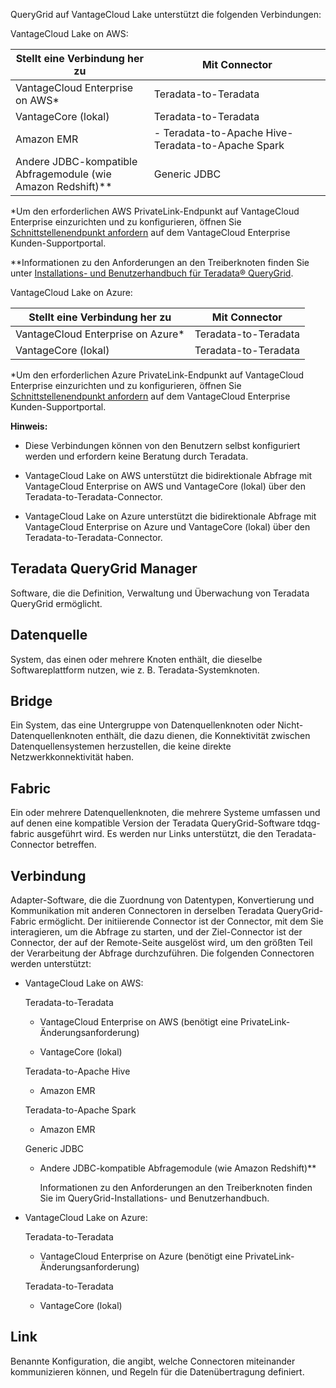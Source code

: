 QueryGrid auf VantageCloud Lake unterstützt die folgenden Verbindungen:

VantageCloud Lake on AWS:

<table>
<colgroup>
<col style="width: 44%" />
<col style="width: 56%" />
</colgroup>
<thead>
<tr class="header">
<th>Stellt eine Verbindung her zu</th>
<th>Mit Connector</th>
</tr>
</thead>
<tbody>
<tr class="odd">
<td>VantageCloud Enterprise on AWS*</td>
<td>Teradata-to-Teradata</td>
</tr>
<tr class="even">
<td>VantageCore (lokal)</td>
<td>Teradata-to-Teradata</td>
</tr>
<tr class="odd">
<td>Amazon EMR</td>
<td>- Teradata-to-Apache Hive- Teradata-to-Apache Spark</td>
</tr>
<tr class="even">
<td>Andere JDBC-kompatible Abfragemodule (wie Amazon Redshift)**</td>
<td>Generic JDBC</td>
</tr>
</tbody>
</table>

\*Um den erforderlichen AWS PrivateLink-Endpunkt auf VantageCloud Enterprise einzurichten und zu konfigurieren, öffnen Sie [Schnittstellenendpunkt anfordern](yml1671157089031.md) auf dem VantageCloud Enterprise Kunden-Supportportal.

\*\*Informationen zu den Anforderungen an den Treiberknoten finden Sie unter [Installations- und Benutzerhandbuch für Teradata® QueryGrid](https://docs.teradata.com/search/documents?query=Teradata+QueryGrid+Installation+and+User+Guide&sort=last_update&virtual-field=title_only&content-lang=).

VantageCloud Lake on Azure:

| Stellt eine Verbindung her zu      | Mit Connector        |
|------------------------------------|----------------------|
| VantageCloud Enterprise on Azure\* | Teradata-to-Teradata |
| VantageCore (lokal)                | Teradata-to-Teradata |

\*Um den erforderlichen Azure PrivateLink-Endpunkt auf VantageCloud Enterprise einzurichten und zu konfigurieren, öffnen Sie [Schnittstellenendpunkt anfordern](yml1671157089031.md) auf dem VantageCloud Enterprise Kunden-Supportportal.

**Hinweis:**

-   Diese Verbindungen können von den Benutzern selbst konfiguriert werden und erfordern keine Beratung durch Teradata.

-   VantageCloud Lake on AWS unterstützt die bidirektionale Abfrage mit VantageCloud Enterprise on AWS und VantageCore (lokal) über den Teradata-to-Teradata-Connector.

-   VantageCloud Lake on Azure unterstützt die bidirektionale Abfrage mit VantageCloud Enterprise on Azure und VantageCore (lokal) über den Teradata-to-Teradata-Connector.

Teradata QueryGrid Manager
--------------------------

Software, die die Definition, Verwaltung und Überwachung von Teradata QueryGrid ermöglicht.

Datenquelle
-----------

System, das einen oder mehrere Knoten enthält, die dieselbe Softwareplattform nutzen, wie z. B. Teradata-Systemknoten.

Bridge
------

Ein System, das eine Untergruppe von Datenquellenknoten oder Nicht-Datenquellenknoten enthält, die dazu dienen, die Konnektivität zwischen Datenquellensystemen herzustellen, die keine direkte Netzwerkkonnektivität haben.

Fabric
------

Ein oder mehrere Datenquellenknoten, die mehrere Systeme umfassen und auf denen eine kompatible Version der Teradata QueryGrid-Software tdqg-fabric ausgeführt wird. Es werden nur Links unterstützt, die den Teradata-Connector betreffen.

Verbindung
----------

Adapter-Software, die die Zuordnung von Datentypen, Konvertierung und Kommunikation mit anderen Connectoren in derselben Teradata QueryGrid-Fabric ermöglicht. Der initiierende Connector ist der Connector, mit dem Sie interagieren, um die Abfrage zu starten, und der Ziel-Connector ist der Connector, der auf der Remote-Seite ausgelöst wird, um den größten Teil der Verarbeitung der Abfrage durchzuführen. Die folgenden Connectoren werden unterstützt:

-   VantageCloud Lake on AWS:

    Teradata-to-Teradata

    -   VantageCloud Enterprise on AWS (benötigt eine PrivateLink-Änderungsanforderung)

    -   VantageCore (lokal)

    Teradata-to-Apache Hive

    -   Amazon EMR

    Teradata-to-Apache Spark

    -   Amazon EMR

    Generic JDBC

    -   Andere JDBC-kompatible Abfragemodule (wie Amazon Redshift)\*\*

        Informationen zu den Anforderungen an den Treiberknoten finden Sie im QueryGrid-Installations- und Benutzerhandbuch.

-   VantageCloud Lake on Azure:

    Teradata-to-Teradata

    -   VantageCloud Enterprise on Azure (benötigt eine PrivateLink-Änderungsanforderung)

    Teradata-to-Teradata

    -   VantageCore (lokal)

Link
----

Benannte Konfiguration, die angibt, welche Connectoren miteinander kommunizieren können, und Regeln für die Datenübertragung definiert.
